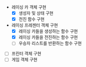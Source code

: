 - 레이싱 카 객체 구현
  - [x] 생성자 및 상태 구현
  - [x] 전진 함수 구현
- 레이싱 프레젠터 객체 구현
  - [x] 레이싱 카들을 생성하는 함수 구현
  - [x] 레이싱 카들을 전진하는 함수 구현
  - [ ] 우승자 리스트를 반환하는 함수 구현
- [ ] 프린터 객체 구현
- [ ] 게임 객체 구현
